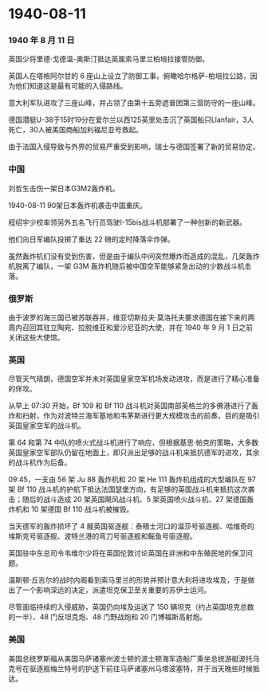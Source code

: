 # 1940-08-11

### 1940 年 8 月 11 日

英国少将里德·戈德温-奥斯汀抵达英属索马里兰柏培拉接管防御。

英国人在塔格阿尔甘的 6
座山上设立了防御工事，俯瞰哈尔格萨-柏培拉公路，因为他们知道这是最有可能的入侵路线。

意大利军队进攻了三座山峰，并占领了由第十五旁遮普团第三营防守的一座山峰。

德国潜艇U-38于15时19分在爱尔兰以西125英里处击沉了英国船只Llanfair，3人死亡，30人被美国商船加利福尼亚号救起。

由于法国入侵导致与外界的贸易严重受到影响，瑞士与德国签署了新的贸易协定。

### 中国

刘哲生击伤一架日本G3M2轰炸机。

1940-08-11 90架日本轰炸机袭击中国重庆。

程绍宇少校率领另外五名飞行员驾驶I-15bis战斗机部署了一种创新的新武器。

他们向日军编队投掷了重达 22 磅的定时降落伞炸弹。

虽然轰炸机们没有受到伤害，但是由于编队中间突然爆炸而造成的混乱，几架轰炸机脱离了编队，一架
G3M 轰炸机随后被中国空军能够紧急出动的少数战斗机击落。

### 俄罗斯

由于波罗的海三国已被苏联吞并，维亚切斯拉夫·莫洛托夫要求德国在接下来的两周内召回其驻立陶宛、拉脱维亚和爱沙尼亚的大使，并在
1940 年 9 月 1 日之前关闭这些大使馆。

### 英国

尽管天气晴朗，德国空军并未对英国皇家空军机场发动进攻，而是进行了精心准备的佯攻。

从早上 07:30 开始，Bf 109 和 Bf 110
战斗机对英国南部英格兰的多佛港进行了轰炸和扫射，作为对波特兰海军基地和韦茅斯进行更大规模攻击的前奏，目的是吸引英国皇家空军的战斗机。

第 64 和第 74
中队的喷火式战斗机进行了响应，但根据基思·帕克的策略，大多数英国皇家空军部队仍留在地面上，即只派出足够的战斗机来抵抗德军的进攻，其余的战斗机作为后备。

09:45，一支由 56 架 Ju 88 轰炸机和 20 架 He 111 轰炸机组成的大型编队在
97 架 Bf 110
战斗机的护航下抵达法国瑟堡方向，有足够的英国战斗机来抵抗这次袭击；随后的战斗造成
20 架英国飓风战斗机、5 架英国喷火战斗机、27 架德国轰炸机和 10 架德国 Bf
110 战斗机被摧毁。

当天德军的轰炸损坏了 4
艘英国驱逐舰：泰晤士河口的温莎号驱逐舰、哈维奇的埃斯克号驱逐舰、波特兰港的弯刀号驱逐舰和鳐鱼号驱逐舰。

英国驻中东总司令韦维尔少将在英国伦敦讨论英国在非洲和中东殖民地的保卫问题。

温斯顿·丘吉尔的战时内阁看到索马里兰的形势并预计意大利将进攻埃及，于是做出了一个影响深远的决定，派遣坦克保卫至关重要的苏伊士运河。

尽管面临持续的入侵威胁，英国仍向埃及运送了 150
辆坦克（约占英国坦克总数的一半）、48 门反坦克炮、48 门野战炮和 20
门博福斯高射炮。

### 美国

美国总统罗斯福从美国马萨诸塞州波士顿的波士顿海军造船厂乘坐总统游艇波托马克号在驱逐舰梅兰特号的护送下前往马萨诸塞州马塔波塞特，并于当天晚些时候抵达。